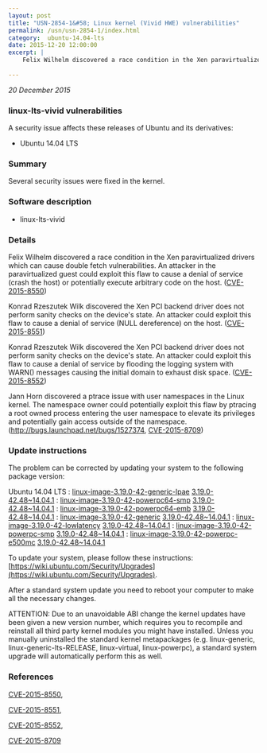 ```yaml
---
layout: post
title: "USN-2854-1&#58; Linux kernel (Vivid HWE) vulnerabilities"
permalink: /usn/usn-2854-1/index.html
category:  ubuntu-14.04-lts
date: 2015-12-20 12:00:00
excerpt: |
    Felix Wilhelm discovered a race condition in the Xen paravirtualized drivers which can cause double fetch vulnerabilities. An attacker in the paravirtualized guest could exploit this flaw to cause a denial of service (crash the host) or potentially execute arbitrary code on the host. ([CVE-2015-8550](http://people.ubuntu.com/~ubuntu-security/cve/CVE-2015-8550))
    
--- 
```

 
 

*20 December 2015*

### linux-lts-vivid vulnerabilities

A security issue affects these releases of Ubuntu and its derivatives:

* Ubuntu 14.04 LTS

### Summary

Several security issues were fixed in the kernel. 

### Software description

* linux-lts-vivid 

### Details

Felix Wilhelm discovered a race condition in the Xen paravirtualized drivers which can cause double fetch vulnerabilities. An attacker in the paravirtualized guest could exploit this flaw to cause a denial of service (crash the host) or potentially execute arbitrary code on the host. ([CVE-2015-8550](http://people.ubuntu.com/~ubuntu-security/cve/CVE-2015-8550))

Konrad Rzeszutek Wilk discovered the Xen PCI backend driver does not perform sanity checks on the device&#39;s state. An attacker could exploit this flaw to cause a denial of service (NULL dereference) on the host. ([CVE-2015-8551](http://people.ubuntu.com/~ubuntu-security/cve/CVE-2015-8551))

Konrad Rzeszutek Wilk discovered the Xen PCI backend driver does not perform sanity checks on the device&#39;s state. An attacker could exploit this flaw to cause a denial of service by flooding the logging system with WARN() messages causing the initial domain to exhaust disk space. ([CVE-2015-8552](http://people.ubuntu.com/~ubuntu-security/cve/CVE-2015-8552))

Jann Horn discovered a ptrace issue with user namespaces in the Linux kernel. The namespace owner could potentially exploit this flaw by ptracing a root owned process entering the user namespace to elevate its privileges and potentially gain access outside of the namespace. (http://bugs.launchpad.net/bugs/1527374, [CVE-2015-8709](http://people.ubuntu.com/~ubuntu-security/cve/CVE-2015-8709)) 

### Update instructions

The problem can be corrected by updating your system to the following package version:

Ubuntu 14.04 LTS
 : [linux-image-3.19.0-42-generic-lpae](https://launchpad.net/ubuntu/+source/linux-lts-vivid) <span> [3.19.0-42.48~14.04.1](https://launchpad.net/ubuntu/+source/linux-lts-vivid/3.19.0-42.48~14.04.1) </span> 
 : [linux-image-3.19.0-42-powerpc64-smp](https://launchpad.net/ubuntu/+source/linux-lts-vivid) <span> [3.19.0-42.48~14.04.1](https://launchpad.net/ubuntu/+source/linux-lts-vivid/3.19.0-42.48~14.04.1) </span> 
 : [linux-image-3.19.0-42-powerpc64-emb](https://launchpad.net/ubuntu/+source/linux-lts-vivid) <span> [3.19.0-42.48~14.04.1](https://launchpad.net/ubuntu/+source/linux-lts-vivid/3.19.0-42.48~14.04.1) </span> 
 : [linux-image-3.19.0-42-generic](https://launchpad.net/ubuntu/+source/linux-lts-vivid) <span> [3.19.0-42.48~14.04.1](https://launchpad.net/ubuntu/+source/linux-lts-vivid/3.19.0-42.48~14.04.1) </span> 
 : [linux-image-3.19.0-42-lowlatency](https://launchpad.net/ubuntu/+source/linux-lts-vivid) <span> [3.19.0-42.48~14.04.1](https://launchpad.net/ubuntu/+source/linux-lts-vivid/3.19.0-42.48~14.04.1) </span> 
 : [linux-image-3.19.0-42-powerpc-smp](https://launchpad.net/ubuntu/+source/linux-lts-vivid) <span> [3.19.0-42.48~14.04.1](https://launchpad.net/ubuntu/+source/linux-lts-vivid/3.19.0-42.48~14.04.1) </span> 
 : [linux-image-3.19.0-42-powerpc-e500mc](https://launchpad.net/ubuntu/+source/linux-lts-vivid) <span> [3.19.0-42.48~14.04.1](https://launchpad.net/ubuntu/+source/linux-lts-vivid/3.19.0-42.48~14.04.1) </span> 

To update your system, please follow these instructions: [https://wiki.ubuntu.com/Security/Upgrades](https://wiki.ubuntu.com/Security/Upgrades).

After a standard system update you need to reboot your computer to make all the necessary changes.

ATTENTION: Due to an unavoidable ABI change the kernel updates have been given a new version number, which requires you to recompile and reinstall all third party kernel modules you might have installed. Unless you manually uninstalled the standard kernel metapackages (e.g. linux-generic, linux-generic-lts-RELEASE, linux-virtual, linux-powerpc), a standard system upgrade will automatically perform this as well. 

### References

 
 [CVE-2015-8550](http://people.ubuntu.com/~ubuntu-security/cve/CVE-2015-8550), 

 [CVE-2015-8551](http://people.ubuntu.com/~ubuntu-security/cve/CVE-2015-8551), 

 [CVE-2015-8552](http://people.ubuntu.com/~ubuntu-security/cve/CVE-2015-8552), 

 [CVE-2015-8709](http://people.ubuntu.com/~ubuntu-security/cve/CVE-2015-8709)
 

